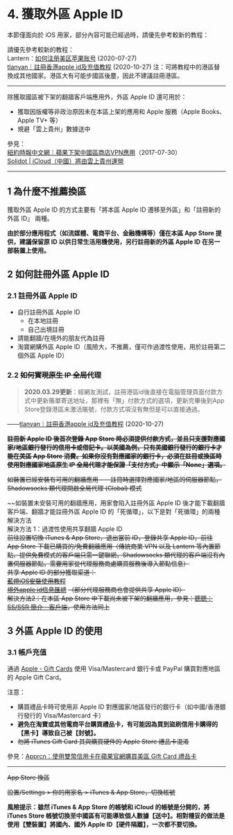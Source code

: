 # 4. 獲取外區 Apple ID

本節僅面向於 iOS 用家，部分內容可能已經過時，請優先參考較新的教程：

請優先參考較新的教程：  
Lantern：[如何注册美区苹果账号](https://github.com/getlantern/lantern/wiki/%E5%A6%82%E4%BD%95%E6%B3%A8%E5%86%8C%E7%BE%8E%E5%8C%BA%E8%8B%B9%E6%9E%9C%E8%B4%A6%E5%8F%B7) (2020-07-27)   
[tlanyan｜註冊香港apple id及充值教程](https://tlanyan.me/register-apple-id-and-purchase-tutorial/) (2020-10-27)  注：可將教程中的港區替換成其他國家。港區大有可能步國區後塵，因此不建議註冊港區。

----

除獲取國區被下架的翻牆客戶端應用外，外區 Apple ID 還可用於：
- 獲取因版權等非政治原因未在本區上架的應用和 Apple 服務（Apple Books、Apple TV+ 等）
- 規避「雲上貴州」數據送中

參見：  
[紐約時報中文網｜蘋果下架中國區商店VPN應用](https://cn.nytimes.com/china/20170730/china-apple-censorhip/)（2017-07-30）  
[Solidot | iCloud（中國）將由雲上貴州運營](https://www.solidot.org/story?sid=55160)

----



## 1 為什麼不推薦換區

獲取外區 Apple ID 的方式主要有「將本區 Apple ID 遷移至外區」和「註冊新的外區 ID」 兩種。

**由於部分應用程式（如流媒體、電商平台、金融機構等）僅在本區 App Store 提供，建議保留原 ID 以供日常生活用機使用，另行註冊新的外區 Apple ID 在另一部裝置上使用。**



## 2 如何註冊外區 Apple ID

### 2.1 註冊外區 Apple ID

- 自行註冊外區 Apple ID
  - 在本地註冊
  - 自己出境註冊
- 請能翻牆/在境外的朋友代為註冊
- 淘寶網購外區 Apple ID（風險大，不推薦，僅可作過渡性使用，用於註冊第二個外區 Apple ID）



### 2.2 ~~如何實現原生 IP 全局代理~~

> **2020.03.29更新**：經網友測試，註冊港區id後直接在電腦管理頁面付款方式中更新賬單寄送地址，那裡有「無」付款方式的選項，更新完畢後到App Store登錄港區未激活賬號，付款方式項沒有無但是可以直接通過。

——[tlanyan｜註冊香港apple id及充值教程](https://tlanyan.me/register-apple-id-and-purchase-tutorial/) (2020-10-27)  

~~**註冊新 Apple ID 後首次登錄 App Store 時必須提供付款方式，並且只支援對應國家/地區銀行發行的信用卡或借記卡。以美國為例，只有美國銀行發行的銀行卡才能在美區 App Store 消費。如果你沒有對應國家的銀行卡，必須在註冊或換區時使用對應國家地區原生 IP 全局代理才能保證「支付方式」中顯示「None」選項。**~~

~~如裝置已經安裝有可用的翻牆應用——註冊時選擇對應國家/地區的伺服器節點，Shadowsocks 類代理開啟全局代理 (Global) 模式~~

~~如裝置未安裝可用的翻牆應用，用家會陷入註冊外區 Apple ID 後才能下載翻牆客戶端、翻牆才能註冊外區 Apple ID 的「死循環」，以下是對「死循環」的兩種解決方法  
解決方法 1：過渡性使用共享翻牆 Apple ID  
~~前往設置切換 iTunes & App Store，退出當前 ID，登錄共享 Apple ID，前往 App Store 下載已購買的/免費翻牆應用（傳統商業 VPN 以及 Lantern 等內置節點、提供免費模式的客戶端只需一鍵聯網，Shadowsocks 類代理的客戶端沒有內置伺服器節點，需要用家從代理服務商處購買服務後導入節點信息）   
	共享 Apple ID 的部分獲取渠道：  
		[藍燈iOS安裝使用教程](https://github.com/getlantern/lantern/wiki/%E8%93%9D%E7%81%AFiOS%E5%AE%89%E8%A3%85%E4%BD%BF%E7%94%A8%E6%95%99%E7%A8%8B)  
		[境外apple id信息匯總](https://v2xtls.org/%e5%a2%83%e5%a4%96apple-id%e4%bf%a1%e6%81%af%e6%b1%87%e6%80%bb/)~~
~~（部分代理服務商也會提供共享 Apple ID）  
解決方法2：在本區 App Store 中下載尚未被下架的翻牆應用，參見：[聰聰：SS/SSR 簡介 - 客戶端](https://congcong0806.github.io/2018/04/20/SS/#客户端)，使用方法同上~~



## 3 外區 Apple ID 的使用

### 3.1 帳戶充值

通過 [Apple - Gift Cards](https://www.apple.com/shop/gift-cards) 使用 Visa/Mastercard 銀行卡或 PayPal 購買對應地區的 Apple Gift Card。

注意：

- 購買禮品卡時可使用非 Apple ID 對應國家/地區發行的銀行卡（如中國/香港銀行發行的 Visa/Mastercard 卡）
- **避免在淘寶或其他電商平台購買禮品卡，有可能因為買到盜刷信用卡購得的【黑卡】導致自己被【封號】。**
- ~~勿將  iTunes Gift Card 其與購買硬件的 Apple Store 禮品卡混淆~~

參見：[Apprcn：使用雙幣信用卡在蘋果官網購買美區 Gift Card 禮品卡](http://www.apprcn.com/buy-itunes-gift-card-from-apple-website.html)



----



~~App Store 換區~~

~~設置/Settings > 你的用家名 > iTunes & App Store，切換帳號~~

**風險提示：雖然 iTunes & App Store 的帳號和 iCloud 的帳號是分開的，將 iTunes Store 帳號切換至中國區有可能導致個人數據【送中】。相對穩妥的做法是使用【雙裝置】將國內、國外 Apple ID【硬件隔離】，一次都不要切換。**

